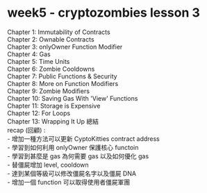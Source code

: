 # week5 - cryptozombies lesson 3  
Chapter 1: Immutability of Contracts  
Chapter 2: Ownable Contracts  
Chapter 3: onlyOwner Function Modifier  
Chapter 4: Gas  
Chapter 5: Time Units  
Chapter 6: Zombie Cooldowns  
Chapter 7: Public Functions & Security  
Chapter 8: More on Function Modifiers  
Chapter 9: Zombie Modifiers  
Chapter 10: Saving Gas With 'View' Functions  
Chapter 11: Storage is Expensive  
Chapter 12: For Loops  
Chapter 13: Wrapping It Up 總結  
    recap (回顧) :  
        - 增加一種方法可以更新 CyptoKitties contract address  
        - 學習到如何利用 onlyOwner 保護核心 functoin  
        - 學習到甚麼是 gas 為何需要 gas 以及如何優化 gas  
        - 替僵屍增加 level, cooldown  
        - 達到某個等級可以修改僵屍名字以及僵屍 DNA  
        - 增加一個 function 可以取得使用者僵屍軍團  